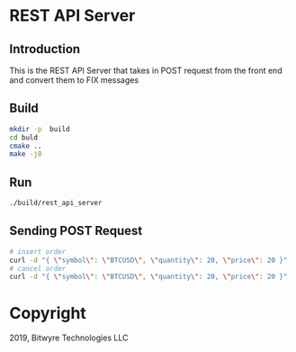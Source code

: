 # REST API Server

## Introduction

This is the REST API Server that takes in POST request from the front end and convert them to FIX messages

## Build

```bash
mkdir -p  build
cd buld
cmake ..
make -j8
```

## Run

```bash
./build/rest_api_server
```

## Sending POST Request

```bash
# insert order
curl -d "{ \"symbol\": \"BTCUSD\", \"quantity\": 20, \"price\": 20 }"  -X POST http://xxxx:port/insertorder
# cancel order
curl -d "{ \"symbol\": \"BTCUSD\", \"quantity\": 20, \"price\": 20 }"  -X POST http://xxx:port/cancelorder
```

# Copyright

2019, Bitwyre Technologies LLC
